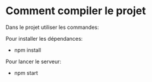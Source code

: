 # Comment compiler le projet

Dans le projet utiliser les commandes:

Pour installer les dépendances: 

* npm install

Pour lancer le serveur:

* npm start

